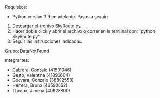 Requisitos:
- Python version 3.9 en adelante.
Pasos a seguir:
1. Descargar el archivo SkyRoute.py.
2. Hacer doble click y abrir el archivo o correr en la terminal con: "python SkyRoute.py".
3. Seguir las instrucciones indicadas.

Grupo: DataNotFound

Integrantes:
- Cabrera, Gonzalo (41501046)
- Gesto, Valentina (41893604)
- Guevara, Gonzalo (38802553)
- Herrera, Bruno   (46592052)
- Theaux, Jimena   (40928800)
